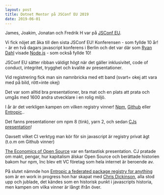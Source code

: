 ```yaml
---
layout: post
title: Dotnet Mentor på JSConf EU 2019
date: 2019-06-01
---
```


James, Joakim, Jonatan och Fredrik H var på [JSConf EU](https://2019.jsconf.eu).

Vi fick nöjet att åka till den sista JSConf EU! Konferensen - som fyllde 10 år! - 
är en två dagars javascript konferens i Berlin och det var
där som [Ryan Dahl](https://en.wikipedia.org/wiki/Ryan_Dahl) visade
[Node.js](https;//nodejs.org) - som också fyllde 10!

<!--more-->

JSConf EU sätter ribban väldigt högt när det gäller inklusivitet, code of
conduct, integritet, trygghet och kvalité av presentationer.

Vid registrering fick man sin namnbricka med ett band (svart= okej att vara
med på bild, rött=inte okej)

Det var som alltid bra presentationer, bra mat och en plats att prata
och umgås med 1600 andra utvecklare i en rolig miljö.

I år är det verkligen kampen om vilken registry vinner! [Npm](https://www.npmjs.com),
[Github](https://github.com/features/package-registry) eller
[Entropic](https://github.com/entropic-dev/entropic)..

Det fanns presentationer om npm 8 (tink), yarn 2, och sedan [CJs presentation](https://2019.jsconf.eu/c-j-silverio/the-economics-of-open-source.html)!

Oavsett vilket CI verktyg man kör för sin javascript är registry
privat ägt (t.o.m om Github vinner)

[The Economics of Open Source](https://2019.jsconf.eu/c-j-silverio/the-economics-of-open-source.html) var
en fantastisk presentation. CJ pratade om makt, pengar, hur kapitalism älskar Open Source
och berättade historien bakom hur npm, Inc blev ett VC företag som hela
internet är beroende av.

På slutet nämnde hon [Entropic a federated package registry for
anything](https://github.com/entropic-dev/entropic) som är en work in
progress hon har skapat med [Chris Dickinson](https://github.com/chrisdickinson), alla stod upp och jublade, det kändes som en historisk punkt i
javascripts historia, men kampen om vilka vinner är långt ifrån över.
